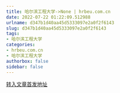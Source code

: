 ```yaml
---
title: 哈尔滨工程大学->None | hrbeu.com.cn
date: 2022-07-22 01:22:09.512988
urlname: d347b1d40aa45d5333097e2a0f2f6143
slug: d347b1d40aa45d5333097e2a0f2f6143
tags: 
- 哈尔滨工程大学
categories:
- hrbeu.com.cn
- 哈尔滨工程大学
authorbox: false
sidebar: false
---
```





[转入文章首发地址](https://wappass.baidu.com/static/captcha/tuxing.html?ak=572be823e2f50ea759a616c060d6b9f1&backurl=https%3A%2F%2Fmbd.baidu.com%2Fnewspage%2Fdata%2Flandingsuper%3Fthird%3Dbaijiahao%26baijiahao_id%3D1735693592491970527%26wfr%3Dspider%26c_source%3Dduedge&timestamp=1658452907&signature=5885aeea751baaa9b66b568d0e7e9e7a)